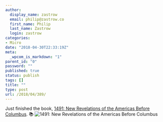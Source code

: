 ```yaml
---
author:
  display_name: zastrow
  email: philip@zastrow.co
  first_name: Philip
  last_name: Zastrow
  login: zastrow
categories:
- Micro
date: "2018-04-30T22:33:19Z"
meta:
  _wpcom_is_markdown: "1"
parent_id: "0"
password: ""
published: true
status: publish
tags: []
title: ""
type: post
url: /2018/04/389/
---
```

<p>Just finished the book, <a href="https://www.goodreads.com/review/show/2098597326?utm_medium=api&amp;utm_source=rss">1491: New Revelations of the Americas Before Columbus</a>. 📚 <img src="{{ site.baseurl }}/assets/2018/04/32948902.jpg" alt="1491: New Revelations of the Americas Before Columbus" /></p>
